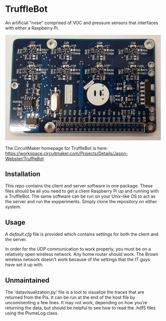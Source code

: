 # TruffleBot
An artificial "nose" comprised of VOC and pressure sensors that interfaces with either a Raspberry Pi.

![TruffleBot Board Image](media/TruffleBot_top.jpg?raw=true "Title")

The CircuitMaker homepage for TruffleBot is here: https://workspace.circuitmaker.com/Projects/Details/Jason-Webster/TruffleBot

## Installation
This repo contains the client and server software in one package. These files should be all you need to get a client Raspberry Pi up and running with a TruffleBot. The same software can be run on your Unix-like OS to act as the server and run the expperiments. Simply clone the repository on either system.

## Usage
A *default.cfg* file is provided which contains settings for both the client and the server.

In order for the UDP communication to work properly, you must be on a relatively open wireless network. Any home router should work. The Brown wireless network doesn't work because of the settings that the IT guys have set it up with.

## Unmaintained
The 'datavisualization.py' file is a tool to visualize the traces that are returned from the Pis. It can be run at the end of the host file by uncommenting a few lines. It may not work, depending on how you're returning the data, but should be helpful to see how to read the .hdf5 files using the PlumeLog class.
